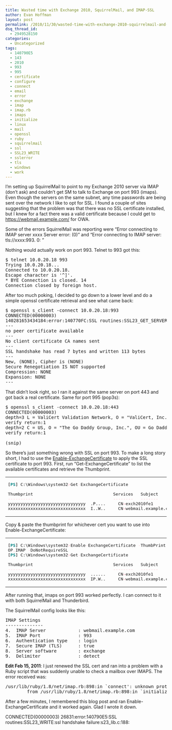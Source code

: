 ```yaml
---
title: Wasted time with Exchange 2010, SquirrelMail, and IMAP-SSL
author: Evan Hoffman
layout: post
permalink: /2010/11/30/wasted-time-with-exchange-2010-squirrelmail-and-imap-ssl/
dsq_thread_id:
  - 2949528150
categories:
  - Uncategorized
tags:
  - 140790E5
  - 143
  - 2010
  - 993
  - 995
  - certificate
  - configure
  - connect
  - email
  - error
  - exchange
  - imap
  - imap.rb
  - imaps
  - initialize
  - linux
  - mail
  - openssl
  - ruby
  - squirrelmail
  - ssl
  - SSL23_WRITE
  - sslerror
  - tls
  - windows
  - work
---
```

I&#8217;m setting up SquirrelMail to point to my Exchange 2010 server via IMAP (don&#8217;t ask) and couldn&#8217;t get SM to talk to Exchange on port 993 (imaps). Even though the servers on the same subnet, any time passwords are being sent over the network I like to opt for SSL. I found a couple of sites suggesting that the problem was that there was no SSL certificate installed, but I knew for a fact there was a valid certificate because I could get to https://webmail.example.com/ for OWA.

Some of the errors SquirrelMail was reporting were &#8220;Error connecting to IMAP server xxxx Server error: (0)&#8221; and &#8220;Error connecting to IMAP server: tls://xxxx:993. 0: &#8221;

Nothing would actually work on port 993. Telnet to 993 got this:

<pre>$ telnet 10.0.20.18 993
Trying 10.0.20.18...
Connected to 10.0.20.18.
Escape character is '^]'.
* BYE Connection is closed. 14
Connection closed by foreign host.
</pre>

After too much poking, I decided to go down to a lower level and do a simple openssl certificate retrieval and see what came back:

<pre>$ openssl s_client -connect 10.0.20.18:993
CONNECTED(00000003)
140281653434184:error:140770FC:SSL routines:SSL23_GET_SERVER_HELLO:unknown protocol:s23_clnt.c:699:
---
no peer certificate available
---
No client certificate CA names sent
---
SSL handshake has read 7 bytes and written 113 bytes
---
New, (NONE), Cipher is (NONE)
Secure Renegotiation IS NOT supported
Compression: NONE
Expansion: NONE
---
</pre>

That didn&#8217;t look right, so I ran it against the same server on port 443 and got back a real certificate. Same for port 995 (pop3s):

<pre>$ openssl s_client -connect 10.0.20.18:443
CONNECTED(00000003)
depth=3 L = ValiCert Validation Network, O = "ValiCert, Inc.", OU = ValiCert Class 2 Policy Validation Authority, CN = http://www.valicert.com/, emailAddress = info@valicert.com
verify return:1
depth=2 C = US, O = "The Go Daddy Group, Inc.", OU = Go Daddy Class 2 Certification Authority
verify return:1

(snip)
</pre>

So there&#8217;s just something wrong with SSL on port 993. To make a long story short, I had to use the <a href="http://technet.microsoft.com/en-us/library/aa997231.aspx" onclick="_gaq.push(['_trackEvent', 'outbound-article', 'http://technet.microsoft.com/en-us/library/aa997231.aspx', 'Enable-ExchangeCertificate']);" >Enable-ExchangeCertificate</a> to apply the SSL certificate to port 993. First, run &#8220;Get-ExchangeCertificate&#8221; to list the available certificates and retrieve the Thumbprint.

<div class="wp_syntax">
  <table>
    <tr>
      <td class="code">
        <pre class="powershell" style="font-family:monospace;"><span style="color: #000000;">&#91;</span><span style="color: #008080; font-weight: bold;">PS</span><span style="color: #000000;">&#93;</span> C:\Windows\system32<span style="color: pink;">&gt;</span>Get<span style="color: pink;">-</span>ExchangeCertificate
&nbsp;
Thumbprint                                Services   Subject
<span style="color: pink;">----------</span>                                <span style="color: pink;">--------</span>   <span style="color: pink;">-------</span>
yyyyyyyyyyyyyyyyyyyyyyyyyyyyyyy  .P....     CN<span style="color: pink;">=</span>exch2010fe1
xxxxxxxxxxxxxxxxxxxxxxxxxxxxxxx  I..W..     CN<span style="color: pink;">=</span>webmail.example.com<span style="color: pink;">,</span> OU<span style="color: pink;">=</span>Domain Control Validated<span style="color: pink;">,</span> O<span style="color: pink;">=</span>webmail.ex...</pre>
      </td>
    </tr>
  </table>
</div>

Copy &#038; paste the thumbprint for whichever cert you want to use into Enable-ExchangeCertificate:

<div class="wp_syntax">
  <table>
    <tr>
      <td class="code">
        <pre class="powershell" style="font-family:monospace;"><span style="color: #000000;">&#91;</span><span style="color: #008080; font-weight: bold;">PS</span><span style="color: #000000;">&#93;</span> C:\Windows\system32<span style="color: pink;">&gt;</span>Enable<span style="color: pink;">-</span>ExchangeCertificate <span style="color: pink;">-</span>ThumbPrint xxxxxxxxxxxxxxxxxxxxxxxxxxxxxxx <span style="color: pink;">-</span>Services IIS<span style="color: pink;">,</span>P
OP<span style="color: pink;">,</span>IMAP <span style="color: pink;">-</span>DoNotRequireSSL
<span style="color: #000000;">&#91;</span><span style="color: #008080; font-weight: bold;">PS</span><span style="color: #000000;">&#93;</span> C:\Windows\system32<span style="color: pink;">&gt;</span>Get<span style="color: pink;">-</span>ExchangeCertificate
&nbsp;
Thumbprint                                Services   Subject
<span style="color: pink;">----------</span>                                <span style="color: pink;">--------</span>   <span style="color: pink;">-------</span>
yyyyyyyyyyyyyyyyyyyyyyyyyyyyyyy  ......     CN<span style="color: pink;">=</span>exch2010fe1
xxxxxxxxxxxxxxxxxxxxxxxxxxxxxxx  IP.W..     CN<span style="color: pink;">=</span>webmail.example.com<span style="color: pink;">,</span> OU<span style="color: pink;">=</span>Domain Control Validated<span style="color: pink;">,</span> O<span style="color: pink;">=</span>webmail.ex...</pre>
      </td>
    </tr>
  </table>
</div>

After running that, imaps on port 993 worked perfectly. I can connect to it with both SquirrelMail and Thunderbird.

The SquirrelMail config looks like this:

<pre>IMAP Settings
--------------
4.  IMAP Server            : webmail.example.com
5.  IMAP Port              : 993
6.  Authentication type    : login
7.  Secure IMAP (TLS)      : true
8.  Server software        : exchange
9.  Delimiter              : detect
</pre>

**Edit Feb 15, 2011**: I just renewed the SSL cert and ran into a problem with a Ruby script that was suddenly unable to check a mailbox over IMAPS. The error received was:

<pre>/usr/lib/ruby/1.8/net/imap.rb:898:in `connect': unknown protocol (OpenSSL::SSL::SSLError)
        from /usr/lib/ruby/1.8/net/imap.rb:898:in `initialize'
</pre>

After a few minutes, I remembered this blog post and ran Enable-ExchangeCertificate and it worked again. Glad I wrote it down.

CONNECTED(00000003) 26831:error:140790E5:SSL routines:SSL23\_WRITE:ssl handshake failure:s23\_lib.c:188: